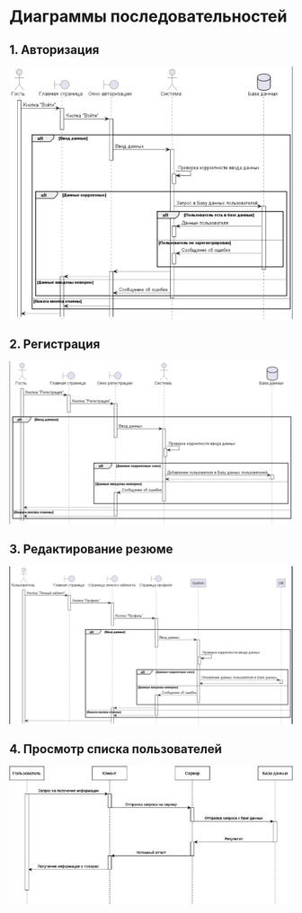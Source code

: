 # Диаграммы последовательностей

## 1. Авторизация                                  
![Диаграммы последовательностей](Авторизация.png)                                                       
## 2. Регистрация                                               
![Диаграммы последовательностей](Регистрация.png)                                                    
## 3. Редактирование резюме
![Диаграммы последовательностей](РедактированиеРезюме.png)
## 4. Просмотр списка пользователей
![Диаграммы последовательностей](photo_2022-12-01_00-31-36.jpg)
